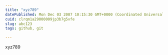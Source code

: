 ```yaml
---
title: "xyz789"
datePublished: Mon Dec 03 2007 10:15:30 GMT+0000 (Coordinated Universal Time)
cuid: clrqm1a29000009jp3b7g5vfe
slug: abc123
tags: github, git

---
```


xyz789